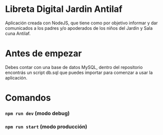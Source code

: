 # Libreta Digital Jardin Antilaf

Aplicación creada con NodeJS, que tiene como por objetivo informar y dar comunicados a los padres y/o apoderados de los niños del Jardin y Sala cuna Antilaf.

# Antes de empezar

Debes contar con una base de datos MySQL, dentro del repositorio encontrás un script db.sql que puedes importar para comenzar a usar la aplicación.

# Comandos

### `npm run dev` (modo debug)
### `npm run start` (modo producción)
